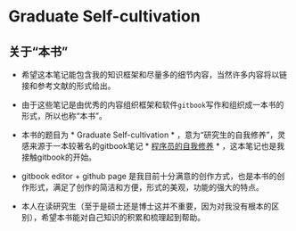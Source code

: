# Graduate Self-cultivation

## 关于“本书”

* 希望这本笔记能包含我的知识框架和尽量多的细节内容，当然许多内容将以链接和参考文献的形式给出。

* 由于这些笔记是由优秀的内容组织框架和软件`gitbook`写作和组织成一本书的形式，所以也称“本书”。

* 本书的题目为 * Graduate Self-cultivation * ，意为“研究生的自我修养”，灵感来源于一本较著名的gitbook笔记 * [程序员的自我修养](https://leohxj.gitbooks.io/a-programmer-prepares/content/index.html) * ，这本笔记也是我接触gitbook的开始。

* gitbook editor + github page 是我目前十分满意的创作方式，也是本书的创作形式，满足了创作的简洁和方便，形式的美观，功能的强大的特点。

* 本人在读研究生（至于是硕士还是博士这并不重要，因为对我没有根本的区别），希望本书能对自己知识的积累和梳理起到帮助。


